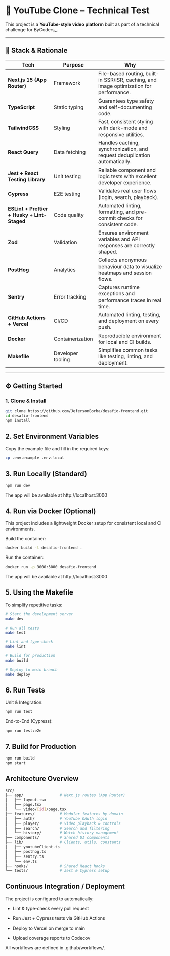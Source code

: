 # 🎥 YouTube Clone – Technical Test

This project is a **YouTube-style video platform** built as part of a technical challenge for ByCoders\_.

---

## 🚀 Stack & Rationale

| Tech                                        | Purpose           | Why                                                                                    |
| ------------------------------------------- | ----------------- | -------------------------------------------------------------------------------------- |
| **Next.js 15 (App Router)**                 | Framework         | File-based routing, built-in SSR/ISR, caching, and image optimization for performance. |
| **TypeScript**                              | Static typing     | Guarantees type safety and self-documenting code.                                      |
| **TailwindCSS**                             | Styling           | Fast, consistent styling with dark-mode and responsive utilities.                      |
| **React Query**                             | Data fetching     | Handles caching, synchronization, and request deduplication automatically.             |
| **Jest + React Testing Library**            | Unit testing      | Reliable component and logic tests with excellent developer experience.                |
| **Cypress**                                 | E2E testing       | Validates real user flows (login, search, playback).                                   |
| **ESLint + Prettier + Husky + Lint-Staged** | Code quality      | Automated linting, formatting, and pre-commit checks for consistent code.              |
| **Zod**                                     | Validation        | Ensures environment variables and API responses are correctly shaped.                  |
| **PostHog**                                 | Analytics         | Collects anonymous behaviour data to visualize heatmaps and session flows.             |
| **Sentry**                                  | Error tracking    | Captures runtime exceptions and performance traces in real time.                       |
| **GitHub Actions + Vercel**                 | CI/CD             | Automated linting, testing, and deployment on every push.                              |
| **Docker**                                  | Containerization  | Reproducible environment for local and CI builds.                                      |
| **Makefile**                                | Developer tooling | Simplifies common tasks like testing, linting, and deployment.                         |

---

## ⚙️ Getting Started

### 1. Clone & Install

```bash
git clone https://github.com/JefersonBorba/desafio-frontend.git
cd desafio-frontend
npm install
```

## 2. Set Environment Variables

Copy the example file and fill in the required keys:

```bash
cp .env.example .env.local
```

## 3. Run Locally (Standard)

```bash
npm run dev
```

The app will be available at http://localhost:3000

## 4. Run via Docker (Optional)

This project includes a lightweight Docker setup for consistent local and CI environments.

Build the container:

```bash
docker build -t desafio-frontend .
```

Run the container:

```bash
docker run -p 3000:3000 desafio-frontend
```

The app will be available at http://localhost:3000

## 5. Using the Makefile

To simplify repetitive tasks:

```bash
# Start the development server
make dev

# Run all tests
make test

# Lint and type-check
make lint

# Build for production
make build

# Deploy to main branch
make deploy

```

## 6. Run Tests

Unit & Integration:

```bash
npm run test
```

End-to-End (Cypress):

```bash
npm run test:e2e
```

## 7. Build for Production

```bash
npm run build
npm start
```

## Architecture Overview

```bash
src/
├── app/                # Next.js routes (App Router)
│   ├── layout.tsx
│   ├── page.tsx
│   └── video/[id]/page.tsx
├── features/           # Modular features by domain
│   ├── auth/           # YouTube OAuth login
│   ├── player/         # Video playback & controls
│   ├── search/         # Search and filtering
│   └── history/        # Watch history management
├── components/         # Shared UI components
├── lib/                # Clients, utils, constants
│   ├── youtubeClient.ts
│   ├── posthog.ts
│   ├── sentry.ts
│   └── env.ts
├── hooks/              # Shared React hooks
└── tests/              # Jest & Cypress setup

```

## Continuous Integration / Deployment

The project is configured to automatically:

- Lint & type-check every pull request

- Run Jest + Cypress tests via GitHub Actions

- Deploy to Vercel on merge to main

- Upload coverage reports to Codecov

All workflows are defined in .github/workflows/.

